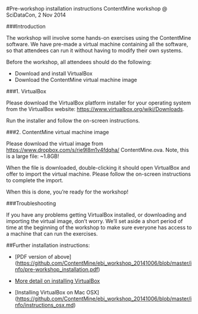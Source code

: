 #Pre-workshop installation instructions
ContentMine workshop @ SciDataCon, 2 Nov 2014

###Introduction

The workshop will involve some hands-on exercises using the ContentMine software. We have
pre-made a virtual machine containing all the software, so that attendees can run it without having
to modify their own systems.

Before the workshop, all attendees should do the following:

- Download and install VirtualBox
- Download the ContentMine virtual machine image

###1. VirtualBox

Please download the VirtualBox platform installer for your operating system from the VirtualBox
website: https://www.virtualbox.org/wiki/Downloads.

Run the installer and follow the on-screen instructions.

###2. ContentMine virtual machine image

Please download the virtual image from https://www.dropbox.com/s/rie9l8m1v4fdqha/
ContentMine.ova. Note, this is a large file: ~1.8GB!

When the file is downloaded, double-clicking it should open VirtualBox and offer to import the
virtual machine. Please follow the on-screen instructions to complete the import.

When this is done, you’re ready for the workshop!

###Troubleshooting

If you have any problems getting VirtualBox installed, or downloading and importing the virtual
image, don’t worry. We’ll set aside a short period of time at the beginning of the workshop to make
sure everyone has access to a machine that can run the exercises.

##Further installation instructions:

- [PDF version of above] (https://github.com/ContentMine/ebi_workshop_20141006/blob/master/info/pre-workshop_installation.pdf)

- [More detail on installing VirtualBox](https://github.com/ContentMine/ebi_workshop_20141006/blob/master/info/installing_virtual_box.md)

- [Installing VirtualBox on Mac OSX] (https://github.com/ContentMine/ebi_workshop_20141006/blob/master/info/instructions_osx.md)

